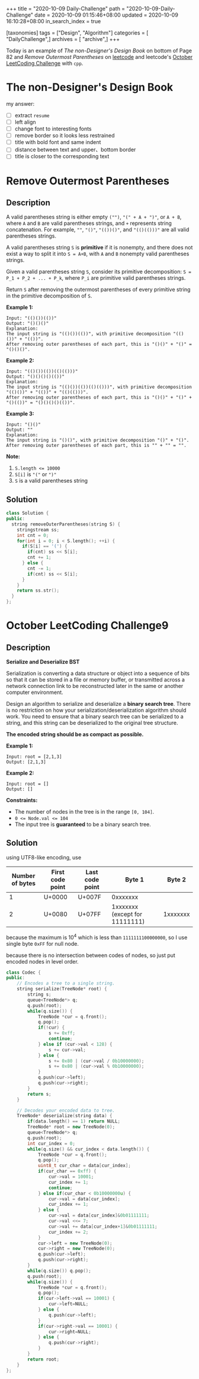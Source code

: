 +++
title = "2020-10-09 Daily-Challenge"
path = "2020-10-09-Daily-Challenge"
date = 2020-10-09 01:15:46+08:00
updated = 2020-10-09 16:10:28+08:00
in_search_index = true

[taxonomies]
tags = ["Design", "Algorithm"]
categories = [ "DailyChallenge",]
archives = [ "archive",]
+++

Today is an example of *The non-Designer's Design Book* on bottom of Page 82 and *Remove Outermost Parentheses* on [leetcode](https://leetcode.com/problems/queries-on-a-permutation-with-key/) and leetcode's [October LeetCoding Challenge](https://leetcode.com/explore/challenge/card/october-leetcoding-challenge/560/week-2-october-8th-october-14th/3489/) with `cpp`.

<!-- more -->

# The non-Designer's Design Book

my answer:

- [ ] extract `resume`
- [ ] left align
- [ ] change font to interesting fonts
- [ ] remove border so it looks less restrained
- [ ] title with bold font and same indent
- [ ] distance between text and upper、bottom border
- [ ] title is closer to the corresponding text

# Remove Outermost Parentheses

## Description

A valid parentheses string is either empty `("")`, `"(" + A + ")"`, or `A + B`, where `A` and `B` are valid parentheses strings, and `+` represents string concatenation. For example, `""`, `"()"`, `"(())()"`, and `"(()(()))"` are all valid parentheses strings.

A valid parentheses string `S` is **primitive** if it is nonempty, and there does not exist a way to split it into `S = A+B`, with `A` and `B` nonempty valid parentheses strings.

Given a valid parentheses string `S`, consider its primitive decomposition: `S = P_1 + P_2 + ... + P_k`, where `P_i` are primitive valid parentheses strings.

Return `S` after removing the outermost parentheses of every primitive string in the primitive decomposition of `S`.

**Example 1:**

```
Input: "(()())(())"
Output: "()()()"
Explanation: 
The input string is "(()())(())", with primitive decomposition "(()())" + "(())".
After removing outer parentheses of each part, this is "()()" + "()" = "()()()".
```

**Example 2:**

```
Input: "(()())(())(()(()))"
Output: "()()()()(())"
Explanation: 
The input string is "(()())(())(()(()))", with primitive decomposition "(()())" + "(())" + "(()(()))".
After removing outer parentheses of each part, this is "()()" + "()" + "()(())" = "()()()()(())".
```

**Example 3:**

```
Input: "()()"
Output: ""
Explanation: 
The input string is "()()", with primitive decomposition "()" + "()".
After removing outer parentheses of each part, this is "" + "" = "".
```

**Note:**

1. `S.length <= 10000`
2. `S[i]` is `"("` or `")"`
3. `S` is a valid parentheses string

## Solution

``` cpp
class Solution {
public:
  string removeOuterParentheses(string S) {
    stringstream ss;
    int cnt = 0;
    for(int i = 0; i < S.length(); ++i) {
      if(S[i] == '(') {
        if(cnt) ss << S[i];
        cnt += 1;
      } else {
        cnt -= 1;
        if(cnt) ss << S[i];
      }
    }
    return ss.str();
  }
};
```

# October LeetCoding Challenge9

## Description

**Serialize and Deserialize BST**

Serialization is converting a data structure or object into a sequence of bits so that it can be stored in a file or memory buffer, or transmitted across a network connection link to be reconstructed later in the same or another computer environment.

Design an algorithm to serialize and deserialize a **binary search tree**. There is no restriction on how your serialization/deserialization algorithm should work. You need to ensure that a binary search tree can be serialized to a string, and this string can be deserialized to the original tree structure.

**The encoded string should be as compact as possible.**

**Example 1:**

```
Input: root = [2,1,3]
Output: [2,1,3]
```

**Example 2:**

```
Input: root = []
Output: []
```

**Constraints:**

- The number of nodes in the tree is in the range `[0, 104]`.
- `0 <= Node.val <= 104`
- The input tree is **guaranteed** to be a binary search tree.

## Solution

using UTF8-like encoding, use

|Number of bytes|First code point|Last code point|Byte 1	|Byte 2|
|---|---|---|---|---|
|1	|U+0000|	U+007F|	0xxxxxxx	|  |
|2	|U+0080|	U+07FF|	1xxxxxxx (except for 11111111)|1xxxxxxx	|

because the maximum is $10^4$ which is less than `1111111100000000`, so I use single byte `0xFF` for null node.

because there is no intersection between codes of nodes, so just put encoded nodes in level order.

``` cpp
class Codec {
public:
    // Encodes a tree to a single string.
    string serialize(TreeNode* root) {
        string s;
        queue<TreeNode*> q;
        q.push(root);
        while(q.size()) {
            TreeNode *cur = q.front();
            q.pop();
            if(!cur) {
                s += 0xff;
                continue;
            } else if (cur->val < 128) {
                s += cur->val;
            } else {
                s += 0x80 | (cur->val / 0b10000000);
                s += 0x80 | (cur->val % 0b10000000);
            }
            q.push(cur->left);
            q.push(cur->right);
        }
        return s;
    }

    // Decodes your encoded data to tree.
    TreeNode* deserialize(string data) {
        if(data.length() == 1) return NULL;
        TreeNode* root = new TreeNode(0);
        queue<TreeNode*> q;
        q.push(root);
        int cur_index = 0;
        while(q.size() && cur_index < data.length()) {
            TreeNode *cur = q.front();
            q.pop();
            uint8_t cur_char = data[cur_index];
            if(cur_char == 0xff) {
                cur->val = 10001;
                cur_index += 1;
                continue;
            } else if(cur_char < 0b10000000u) {
                cur->val = data[cur_index];
                cur_index += 1;
            } else {
                cur->val = data[cur_index]&0b01111111;
                cur->val <<= 7;
                cur->val += data[cur_index+1]&0b01111111;
                cur_index += 2;
            }
            cur->left = new TreeNode(0);
            cur->right = new TreeNode(0);
            q.push(cur->left);
            q.push(cur->right);
        }
        while(q.size()) q.pop();
        q.push(root);
        while(q.size()) {
            TreeNode *cur = q.front();
            q.pop();
            if(cur->left->val == 10001) {
                cur->left=NULL;
            } else {
                q.push(cur->left);
            }
            if(cur->right->val == 10001) {
                cur->right=NULL;
            } else {
                q.push(cur->right);
            }
        }
        return root;
    }
};
```